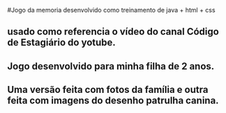 #Jogo da memoria desenvolvido como treinamento de java + html + css 

## usado como referencia o vídeo do canal Código de Estagiário do yotube.

## Jogo desenvolvido para minha filha de 2 anos.

## Uma versão feita com fotos da família e outra feita com imagens do desenho patrulha canina.

